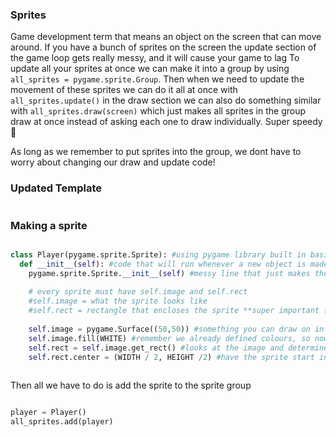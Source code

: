 ### Sprites

Game development term that means an object on the screen that can move around. If you have a bunch of sprites on the screen the update section of the game loop gets really messy, and it will cause your game to lag
To update all your sprites at once we can make it into a group by using ``` all_sprites = pygame.sprite.Group ```. Then when we need to update the movement of these sprites we can do it all at once with ``` all_sprites.update() ``` in the draw section
we can also do something similar with ```all_sprites.draw(screen)``` which just makes all sprites in the group draw at once instead of asking each one to draw individually. Super speedy :runner:

As long as we remember to put sprites into the group, we dont have to worry about changing our draw and update code!

### Updated Template

```python

```

### Making a sprite

```python

class Player(pygame.sprite.Sprite): #using pygame library built in basic sprite setup
  def __init__(self): #code that will run whenever a new object is made. First thing that happens
    pygame.sprite.Sprite.__init__(self) #messy line that just makes the sprite initialize // happen
    
    # every sprite must have self.image and self.rect
    #self.image = what the sprite looks like
    #self.rect = rectangle that encloses the sprite **super important for it to be self aware (know when it bumps into things or how movement works)
    
    self.image = pygame.Surface((50,50)) #something you can draw on in pygame
    self.image.fill(WHITE) #remember we already defined colours, so now it will just be a 50x50 white square on our screen
    self.rect = self.image.get_rect() #looks at the image and determines the rectangle around it
    self.rect.center = (WIDTH / 2, HEIGHT /2) #have the sprite start in the center of the screen
    
```

Then all we have to do is add the sprite to the sprite group

```python

player = Player()
all_sprites.add(player)

```
